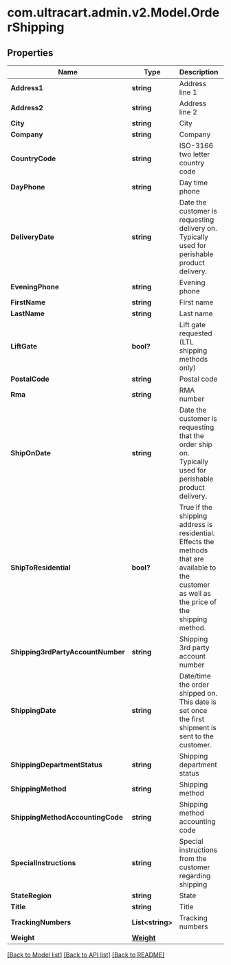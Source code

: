 # com.ultracart.admin.v2.Model.OrderShipping
## Properties

Name | Type | Description | Notes
------------ | ------------- | ------------- | -------------
**Address1** | **string** | Address line 1 | [optional] 
**Address2** | **string** | Address line 2 | [optional] 
**City** | **string** | City | [optional] 
**Company** | **string** | Company | [optional] 
**CountryCode** | **string** | ISO-3166 two letter country code | [optional] 
**DayPhone** | **string** | Day time phone | [optional] 
**DeliveryDate** | **string** | Date the customer is requesting delivery on.  Typically used for perishable product delivery. | [optional] 
**EveningPhone** | **string** | Evening phone | [optional] 
**FirstName** | **string** | First name | [optional] 
**LastName** | **string** | Last name | [optional] 
**LiftGate** | **bool?** | Lift gate requested (LTL shipping methods only) | [optional] 
**PostalCode** | **string** | Postal code | [optional] 
**Rma** | **string** | RMA number | [optional] 
**ShipOnDate** | **string** | Date the customer is requesting that the order ship on.  Typically used for perishable product delivery. | [optional] 
**ShipToResidential** | **bool?** | True if the shipping address is residential.  Effects the methods that are available to the customer as well as the price of the shipping method. | [optional] 
**Shipping3rdPartyAccountNumber** | **string** | Shipping 3rd party account number | [optional] 
**ShippingDate** | **string** | Date/time the order shipped on.  This date is set once the first shipment is sent to the customer. | [optional] 
**ShippingDepartmentStatus** | **string** | Shipping department status | [optional] 
**ShippingMethod** | **string** | Shipping method | [optional] 
**ShippingMethodAccountingCode** | **string** | Shipping method accounting code | [optional] 
**SpecialInstructions** | **string** | Special instructions from the customer regarding shipping | [optional] 
**StateRegion** | **string** | State | [optional] 
**Title** | **string** | Title | [optional] 
**TrackingNumbers** | **List&lt;string&gt;** | Tracking numbers | [optional] 
**Weight** | [**Weight**](Weight.md) |  | [optional] 


[[Back to Model list]](../README.md#documentation-for-models) [[Back to API list]](../README.md#documentation-for-api-endpoints) [[Back to README]](../README.md)

